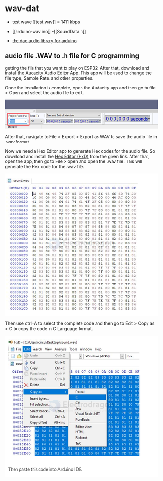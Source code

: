 
# wav-dat

- test wave [[test.wav]] = 1411 kbps



- [[arduino-wav.ino]] -[[SoundData.h]]

- [the dac audio library for arduino](https://www.xtronical.com/the-dacaudio-library-download-and-installation/)

## audio file .WAV to .h file for C programming 

getting the file that you want to play on ESP32. After that, download and install the [Audacity](https://www.audacityteam.org/) Audio Editor App. This app will be used to change the file type, Sample Rate, and other properties.

Once the installation is complete, open the Audacity app and then go to file > Open and select the audio file to edit.

![](2024-12-24-17-48-26.png)

After that, navigate to File > Export > Export as WAV to save the audio file in .wav format.

Now we need a Hex Editor app to generate Hex codes for the audio file. So download and install the [Hex Editor (HxD)](https://mh-nexus.de/en/hxd/) from the given link. After that, open the app, then go to File > open and open the .wav file. This will generate the Hex code for the .wav file.

![](2024-12-24-17-49-27.png)

Then use ctrl+A to select the complete code and then go to Edit > Copy as > C to copy the code in C Language format.

![](2024-12-24-17-49-56.png)



